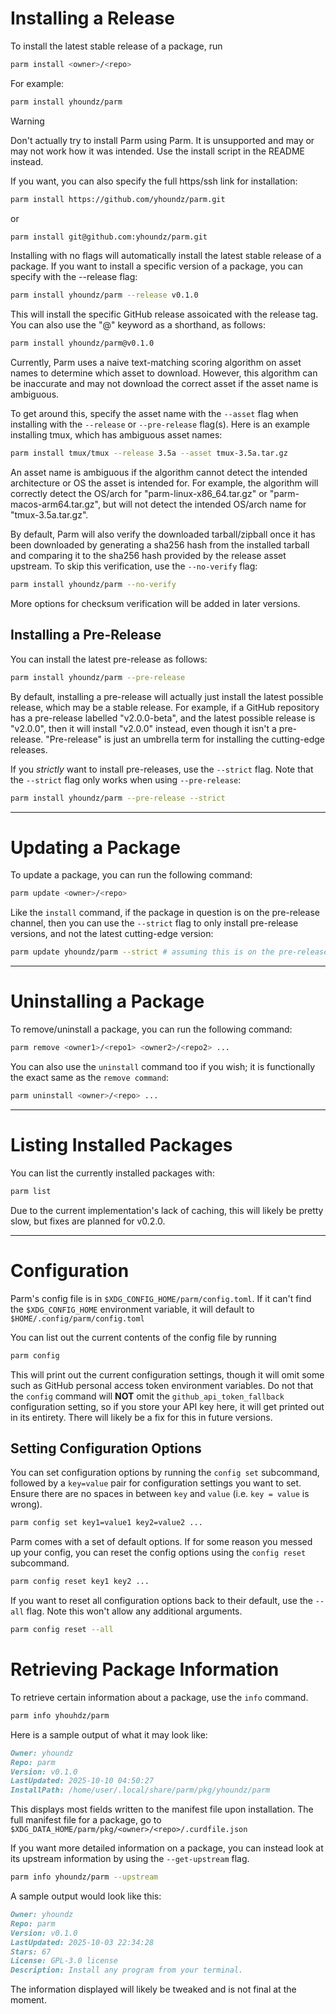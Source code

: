 # Installing a Release

To install the latest stable release of a package, run
```sh
parm install <owner>/<repo>
```

For example:
```sh
parm install yhoundz/parm
```

> [!WARNING]
> Don't actually try to install Parm using Parm. It is unsupported and may or may not work how it was intended. Use the install script in the README instead.

If you want, you can also specify the full https/ssh link for installation:
```sh
parm install https://github.com/yhoundz/parm.git
```
or
```sh
parm install git@github.com:yhoundz/parm.git
```

Installing with no flags will automatically install the latest stable release of a package.
If you want to install a specific version of a package, you can specify with the --release flag:
```sh
parm install yhoundz/parm --release v0.1.0
```

This will install the specific GitHub release assoicated with the release tag.
You can also use the "@" keyword as a shorthand, as follows:
```sh
parm install yhoundz/parm@v0.1.0
```

Currently, Parm uses a naive text-matching scoring algorithm on asset names to determine which asset to download. However, this algorithm can be inaccurate and may not download the correct asset if the asset name is ambiguous.

To get around this, specify the asset name with the `--asset` flag when installing with the `--release` or `--pre-release` flag(s). Here is an example installing tmux, which has ambiguous asset names:

```sh
parm install tmux/tmux --release 3.5a --asset tmux-3.5a.tar.gz
```

An asset name is ambiguous if the algorithm cannot detect the intended architecture or OS the asset is intended for. For example, the algorithm will correctly detect the OS/arch for "parm-linux-x86_64.tar.gz" or "parm-macos-arm64.tar.gz", but will not detect the intended OS/arch name for "tmux-3.5a.tar.gz".

By default, Parm will also verify the downloaded tarball/zipball once it has been downloaded by generating a sha256 hash from the installed tarball and comparing it to the sha256 hash provided by the release asset upstream. To skip this verification, use the `--no-verify` flag:

```sh
parm install yhoundz/parm --no-verify
```

More options for checksum verification will be added in later versions.

## Installing a Pre-Release

You can install the latest pre-release as follows:
```sh
parm install yhoundz/parm --pre-release
```

By default, installing a pre-release will actually just install the latest possible release, which may be a stable release. For example, if a GitHub repository has a pre-release labelled "v2.0.0-beta", and the latest possible release is "v2.0.0", then it will install "v2.0.0" instead, even though it isn't a pre-release. "Pre-release" is just an umbrella term for installing the cutting-edge releases.

If you *strictly* want to install pre-releases, use the `--strict` flag. Note that the `--strict` flag only works when using `--pre-release`:
```sh
parm install yhoundz/parm --pre-release --strict
```

--- 

# Updating a Package

To update a package, you can run the following command:
```sh
parm update <owner>/<repo>
```

Like the `install` command, if the package in question is on the pre-release channel, then you can use the `--strict` flag to only install pre-release versions, and not the latest cutting-edge version:

```sh
parm update yhoundz/parm --strict # assuming this is on the pre-release channel
```

---

# Uninstalling a Package

To remove/uninstall a package, you can run the following command:
```sh
parm remove <owner1>/<repo1> <owner2>/<repo2> ...
```

You can also use the `uninstall` command too if you wish; it is functionally the exact same as the `remove command`:
```sh
parm uninstall <owner>/<repo> ...
```

---

# Listing Installed Packages

You can list the currently installed packages with:
```sh
parm list
```

Due to the current implementation's lack of caching, this will likely be pretty slow, but fixes are planned for v0.2.0.

---

# Configuration

Parm's config file is in `$XDG_CONFIG_HOME/parm/config.toml`. If it can't find the `$XDG_CONFIG_HOME` environment variable, it will default to `$HOME/.config/parm/config.toml`

You can list out the current contents of the config file by running
```sh
parm config
```

This will print out the current configuration settings, though it will omit some such as GitHub personal access token environment variables. Do not that the `config` command will **NOT** omit the `github_api_token_fallback` configuration setting, so if you store your API key here, it will get printed out in its entirety. There will likely be a fix for this in future versions.

## Setting Configuration Options

You can set configuration options by running the `config set` subcommand, followed by a `key=value` pair for configuration settings you want to set. Ensure there are no spaces in between `key` and `value` (i.e. `key = value` is wrong).
```sh
parm config set key1=value1 key2=value2 ...
```

Parm comes with a set of default options. If for some reason you messed up your config, you can reset the config options using the `config reset` subcommand.
```sh
parm config reset key1 key2 ...
```

If you want to reset all configuration options back to their default, use the `--all` flag. Note this won't allow any additional arguments.
```sh
parm config reset --all
```

# Retrieving Package Information

To retrieve certain information about a package, use the `info` command.
```sh
parm info yhouhdz/parm
```

Here is a sample output of what it may look like:

```md
Owner: yhoundz
Repo: parm
Version: v0.1.0
LastUpdated: 2025-10-10 04:50:27
InstallPath: /home/user/.local/share/parm/pkg/yhoundz/parm
```

This displays most fields written to the manifest file upon installation. The full manifest file for a package, go to `$XDG_DATA_HOME/parm/pkg/<owner>/<repo>/.curdfile.json`

If you want more detailed information on a package, you can instead look at its upstream information by using the `--get-upstream` flag.
```sh
parm info yhoundz/parm --upstream
```

A sample output would look like this:

```md
Owner: yhoundz
Repo: parm
Version: v0.1.0
LastUpdated: 2025-10-03 22:34:28
Stars: 67
License: GPL-3.0 license
Description: Install any program from your terminal.
```

The information displayed will likely be tweaked and is not final at the moment.
